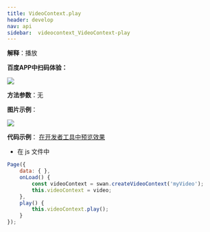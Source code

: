 ```yaml
---
title: VideoContext.play
header: develop
nav: api
sidebar:  videocontext_VideoContext-play
---
```


 

**解释**：播放

**百度APP中扫码体验：**

<img src="https://b.bdstatic.com/miniapp/assets/images/doc_demo/fragment_VideoContextPlay.png"  class="demo-qrcode-image" />


**方法参数**：无
 
**图片示例**：

<div class="m-doc-custom-examples">
    <div class="m-doc-custom-examples-correct">
        <img src="https://b.bdstatic.com/miniapp/images/vplay.gif">
    </div>
    <div class="m-doc-custom-examples-correct">
        <img src=" ">
    </div>
    <div class="m-doc-custom-examples-correct">
        <img src=" ">
    </div>     
</div>

**代码示例**：
<a href="swanide://fragment/b7bd33e7aefbb0526e097e32b83568421573478521706" title="在开发者工具中预览效果" target="_self">在开发者工具中预览效果</a>


* 在 js 文件中

```js
Page({
    data: { },
    onLoad() {
        const videoContext = swan.createVideoContext('myVideo');
        this.videoContext = video;
    },
    play() {
        this.videoContext.play();
    }
});
```